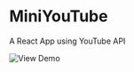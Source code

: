 # MiniYouTube
A React App using YouTube API

![View Demo](https://github.com/vinitshahdeo/MiniYouTube/blob/master/miniyoutube-gif.gif?raw=true)
